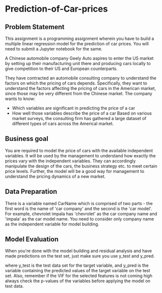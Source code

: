 # Prediction-of-Car-prices

## Problem Statement

This assignment is a programming assignment wherein you have to build a multiple linear regression model for the prediction of car prices. You will need to submit a Jupyter notebook for the same. 

A Chinese automobile company Geely Auto aspires to enter the US market by setting up their manufacturing unit there and producing cars locally to give competition to their US and European counterparts. 

They have contracted an automobile consulting company to understand the factors on which the pricing of cars depends. Specifically, they want to understand the factors affecting the pricing of cars in the American market, since those may be very different from the Chinese market. The company wants to know:

- Which variables are significant in predicting the price of a car
- How well those variables describe the price of a car
Based on various market surveys, the consulting firm has gathered a large dataset of different types of cars across the Americal market.

## Business goal

You are required to model the price of cars with the available independent variables. It will be used by the management to understand how exactly the prices vary with the independent variables. They can accordingly manipulate the design of the cars, the business strategy etc. to meet certain price levels. Further, the model will be a good way for management to understand the pricing dynamics of a new market.

## Data Preparation

There is a variable named CarName which is comprised of two parts - the first word is the name of 'car company' and the second is the 'car model'. For example, chevrolet impala has 'chevrolet' as the car company name and 'impala' as the car model name. You need to consider only company name as the independent variable for model building.

## Model Evaluation

When you're done with the model building and residual analysis and have made predictions on the test set, just make sure you use y_test and y_pred.

where y_test is the test data set for the target variable, and y_pred is the variable containing the predicted values of the target variable on the test set. Also, remember if the VIF for the selected features is not coming high always check the p-values of the variables before applying the model on test data.
